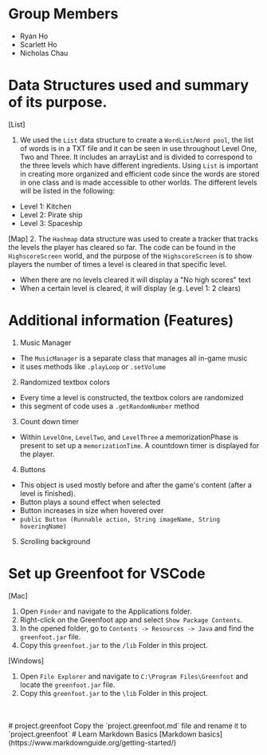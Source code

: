 
# Group Members
- Ryan Ho 
- Scarlett Ho 
- Nicholas Chau

# Data Structures used and summary of its purpose.

[List]
1. We used the `List` data structure to create a `WordList`/`Word pool`, the list of words is in a TXT file and it can be seen in use throughout Level One, Two and Three. It includes an arrayList and is divided to correspond to the three levels which have different ingredients. Using `List` is important in creating more organized and efficient code since the words are stored in one class and is made accessible to other worlds. The different levels will be listed in the following: 
- Level 1: Kitchen
- Level 2: Pirate ship
- Level 3: Spaceship

[Map]
2. The `Hashmap` data structure was used to create a tracker that tracks the levels the player has cleared so far. The code can be found in the `HighscoreScreen` world, and the purpose of the `HighscoreScreen` is to show players the number of times a level is cleared in that specific level. 
- When there are no levels cleared it will display a "No high scores" text
- When a certain level is cleared, it will display (e.g. Level 1: 2 clears)

# Additional information (Features)
1. Music Manager 
- The `MusicManager` is a separate class that manages all in-game music
- it uses methods like `.playLoop` or `.setVolume`
2. Randomized textbox colors
- Every time a level is constructed, the textbox colors are randomized
- this segment of code uses a `.getRandomNumber` method
3. Count down timer
- Within `LevelOne`, `LevelTwo`, and `LevelThree` a memorizationPhase is present to set up a `memorizationTime`. A countdown timer is displayed for the player.
4. Buttons
- This object is used mostly before and after the game's content (after a level is finished).
- Button plays a sound effect when selected
- Button increases in size when hovered over
- `public Button (Runnable action, String imageName, String hoveringName)`
5. Scrolling background




# Set up Greenfoot for VSCode

[Mac]
1. Open `Finder` and navigate to the Applications folder.
2. Right-click on the Greenfoot app and select `Show Package Contents`.
3. In the opened folder, go to `Contents -> Resources -> Java` and find the `greenfoot.jar` file.
4. Copy this `greenfoot.jar` to the `/lib` Folder in this project.

[Windows]
1. Open `File Explorer` and navigate to `C:\Program Files\Greenfoot` and locate the `greenfoot.jar` file.
2. Copy this `greenfoot.jar` to the `\lib` Folder in this project.

<br>
<br>
# project.greenfoot
Copy the `project.greenfoot.md` file and rename it to `project.greenfoot`
# Learn Markdown Basics
[Markdown basics](https://www.markdownguide.org/getting-started/)
